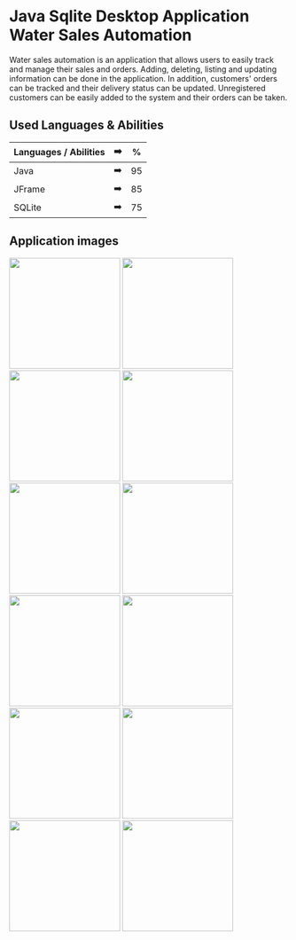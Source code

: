 # Java Sqlite Desktop Application Water Sales Automation

Water sales automation is an application that allows users to easily track and manage their sales and orders. Adding, deleting, listing and updating information can be done in the application. In addition, customers' orders can be tracked and their delivery status can be updated. Unregistered customers can be easily added to the system and their orders can be taken.

## Used Languages & Abilities

| Languages / Abilities | :arrow_right: | % |
| ------------- |:-------------:|:-------------:|
| Java | :arrow_right: | 95 |
| JFrame | :arrow_right: | 85 |
| SQLite | :arrow_right: | 75 |

## Application images

<p>
  
<a href="https://github.com/ilaydaguler/Java-Sqlite-Desktop-Application-Water-Sales/blob/main/images/1.jpg" target="_blank">
<img src="https://github.com/ilaydaguler/Java-Sqlite-Desktop-Application-Water-Sales/blob/main/images/1.jpg" width="200" style="max-width:100%;"></a>
  
<a href="https://github.com/ilaydaguler/Java-Sqlite-Desktop-Application-Water-Sales/blob/main/images/2.jpg" target="_blank">
<img src="https://github.com/ilaydaguler/Java-Sqlite-Desktop-Application-Water-Sales/blob/main/images/2.jpg" width="200" style="max-width:100%;"></a>                         
  
<a href="https://github.com/ilaydaguler/Java-Sqlite-Desktop-Application-Water-Sales/blob/main/images/3.jpg" target="_blank">
<img src="https://github.com/ilaydaguler/Java-Sqlite-Desktop-Application-Water-Sales/blob/main/images/3.jpg" width="200" style="max-width:100%;"></a>
  
<a href="https://github.com/ilaydaguler/Java-Sqlite-Desktop-Application-Water-Sales/blob/main/images/4.jpg" target="_blank">
<img src="https://github.com/ilaydaguler/Java-Sqlite-Desktop-Application-Water-Sales/blob/main/images/4.jpg" width="200" style="max-width:100%;"></a>

<a href="https://github.com/ilaydaguler/Java-Sqlite-Desktop-Application-Water-Sales/blob/main/images/5.jpg" target="_blank">
<img src="https://github.com/ilaydaguler/Java-Sqlite-Desktop-Application-Water-Sales/blob/main/images/5.jpg" width="200" style="max-width:100%;"></a>
  
<a href="https://github.com/ilaydaguler/Java-Sqlite-Desktop-Application-Water-Sales/blob/main/images/6.jpg" target="_blank">
<img src="https://github.com/ilaydaguler/Java-Sqlite-Desktop-Application-Water-Sales/blob/main/images/6.jpg" width="200" style="max-width:100%;"></a>
  
<a href="https://github.com/ilaydaguler/Java-Sqlite-Desktop-Application-Water-Sales/blob/main/images/7.jpg" target="_blank">
<img src="https://github.com/ilaydaguler/Java-Sqlite-Desktop-Application-Water-Sales/blob/main/images/7.jpg" width="200" style="max-width:100%;"></a>
  
<a href="https://github.com/ilaydaguler/Java-Sqlite-Desktop-Application-Water-Sales/blob/main/images/8.jpg" target="_blank">
<img src="https://github.com/ilaydaguler/Java-Sqlite-Desktop-Application-Water-Sales/blob/main/images/8.jpg" width="200" style="max-width:100%;"></a>
 
<a href="https://github.com/ilaydaguler/Java-Sqlite-Desktop-Application-Water-Sales/blob/main/images/9.jpg" target="_blank">
<img src="https://github.com/ilaydaguler/Java-Sqlite-Desktop-Application-Water-Sales/blob/main/images/9.jpg" width="200" style="max-width:100%;"></a>
  
<a href="https://github.com/ilaydaguler/Java-Sqlite-Desktop-Application-Water-Sales/blob/main/images/10.jpg" target="_blank">
<img src="https://github.com/ilaydaguler/Java-Sqlite-Desktop-Application-Water-Sales/blob/main/images/10.jpg" width="200" style="max-width:100%;"></a>
 
<a href="https://github.com/ilaydaguler/Java-Sqlite-Desktop-Application-Water-Sales/blob/main/images/11.jpg" target="_blank">
<img src="https://github.com/ilaydaguler/Java-Sqlite-Desktop-Application-Water-Sales/blob/main/images/11.jpg" width="200" style="max-width:100%;"></a>

<a href="https://github.com/ilaydaguler/Java-Sqlite-Desktop-Application-Water-Sales/blob/main/images/12.jpg" target="_blank">
<img src="https://github.com/ilaydaguler/Java-Sqlite-Desktop-Application-Water-Sales/blob/main/images/12.jpg" width="200" style="max-width:100%;"></a>
  
  
</p>



